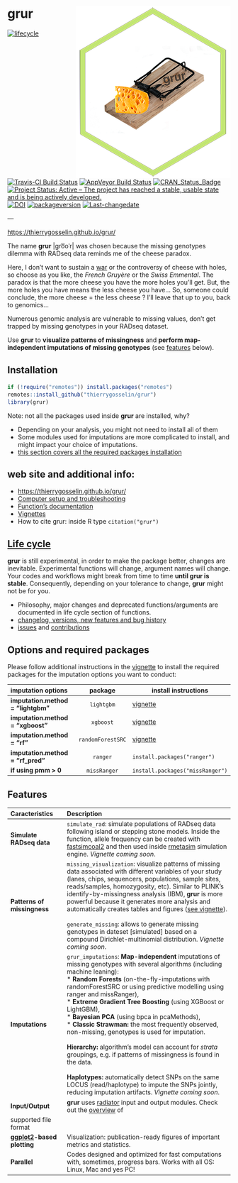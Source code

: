 <!-- README.md is generated from README.Rmd. Please edit that file -->

grur <img src="docs/logo.png" align="right" alt="" />
=====================================================

<!-- badges: start -->

[![lifecycle](https://img.shields.io/badge/lifecycle-experimental-orange.svg)](https://tidyverse.org/lifecycle/#experimental)
[![Travis-CI Build
Status](https://travis-ci.org/thierrygosselin/grur.svg?branch=master)](https://travis-ci.org/thierrygosselin/grur)
[![AppVeyor Build
Status](https://ci.appveyor.com/api/projects/status/github/thierrygosselin/grur?branch=master&svg=true)](https://ci.appveyor.com/project/thierrygosselin/grur)
[![CRAN\_Status\_Badge](http://www.r-pkg.org/badges/version/grur)](http://cran.r-project.org/package=grur)
[![Project Status: Active – The project has reached a stable, usable
state and is being actively
developed.](http://www.repostatus.org/badges/latest/active.svg)](http://www.repostatus.org/#active)
[![DOI](https://zenodo.org/badge/87596763.svg)](https://zenodo.org/badge/latestdoi/87596763)
[![packageversion](https://img.shields.io/badge/Package%20version-0.1.0-orange.svg)](commits/master)
[![Last-changedate](https://img.shields.io/badge/last%20change-2019--04--30-brightgreen.svg)](/commits/master)
<!-- badges: end --> —

<a href="https://thierrygosselin.github.io/grur/" class="uri">https://thierrygosselin.github.io/grur/</a>

The name **grur** \|ɡro͞oˈr\| was chosen because the missing genotypes
dilemma with RADseq data reminds me of the cheese paradox.

Here, I don’t want to sustain a
[war](http://www.lefigaro.fr/flash-eco/2012/12/07/97002-20121207FILWWW00487-le-gruyere-francais-doit-avoir-des-trous.php)
or the controversy of cheese with holes, so choose as you like, the
*French Gruyère* or the *Swiss Emmental*. The paradox is that the more
cheese you have the more holes you’ll get. But, the more holes you have
means the less cheese you have… So, someone could conclude, the more
cheese = the less cheese ? I’ll leave that up to you, back to genomics…

Numerous genomic analysis are vulnerable to missing values, don’t get
trapped by missing genotypes in your RADseq dataset.

Use **grur** to **visualize patterns of missingness** and **perform
map-independent imputations of missing genotypes** (see
[features](https://github.com/thierrygosselin/grur#features) below).

Installation
------------

``` r
if (!require("remotes")) install.packages("remotes")
remotes::install_github("thierrygosselin/grur")
library(grur)
```

Note: not all the packages used inside **grur** are installed, why?

-   Depending on your analysis, you might not need to install all of
    them
-   Some modules used for imputations are more complicated to install,
    and might impact your choice of imputations.
-   [this section covers all the required packages
    installation](https://thierrygosselin.github.io/grur/index.html#options-and-required-packages)

web site and additional info:
-----------------------------

-   <https://thierrygosselin.github.io/grur/>
-   [Computer setup and
    troubleshooting](http://thierrygosselin.github.io/grur/articles/rad_genomics_computer_setup.html)
-   [Function’s
    documentation](http://thierrygosselin.github.io/grur/reference/index.html)
-   [Vignettes](http://thierrygosselin.github.io/grur/articles/index.html)
-   How to cite grur: inside R type `citation("grur")`

[Life cycle](https://thierrygosselin.github.io/radiator/articles/life_cycle.html)
---------------------------------------------------------------------------------

**grur** is still experimental, in order to make the package better,
changes are inevitable. Experimental functions will change, argument
names will change. Your codes and workflows might break from time to
time **until grur is stable**. Consequently, depending on your tolerance
to change, **grur** might not be for you.

-   Philosophy, major changes and deprecated functions/arguments are
    documented in life cycle section of functions.
-   [changelog, versions, new features and bug
    history](https://thierrygosselin.github.io/grur/news/index.html)
-   [issues](https://github.com/thierrygosselin/grur/issues/new/choose)
    and
    [contributions](https://github.com/thierrygosselin/grur/issues/new/choose)

Options and required packages
-----------------------------

Please follow additional instructions in the
[vignette](http://thierrygosselin.github.io/grur/articles/rad_genomics_computer_setup.html)
to install the required packages for the imputation options you want to
conduct:

| imputation options                 |      package      | install instructions                                                                        |
|:-----------------------------------|:-----------------:|---------------------------------------------------------------------------------------------|
| **imputation.method = “lightgbm”** |     `lightgbm`    | [vignette](http://thierrygosselin.github.io/grur/articles/rad_genomics_computer_setup.html) |
| **imputation.method = “xgboost”**  |     `xgboost`     | [vignette](http://thierrygosselin.github.io/grur/articles/rad_genomics_computer_setup.html) |
| **imputation.method = “rf”**       | `randomForestSRC` | [vignette](http://thierrygosselin.github.io/grur/articles/rad_genomics_computer_setup.html) |
| **imputation.method = “rf\_pred”** |      `ranger`     | `install.packages("ranger")`                                                                |
| **if using pmm \> 0**              |    `missRanger`   | `install.packages("missRanger")`                                                            |

Features
--------

<table>
<colgroup>
<col style="width: 25%" />
<col style="width: 74%" />
</colgroup>
<thead>
<tr class="header">
<th style="text-align: left;">Caracteristics</th>
<th style="text-align: left;">Description</th>
</tr>
</thead>
<tbody>
<tr class="odd">
<td style="text-align: left;"><strong>Simulate RADseq data</strong></td>
<td style="text-align: left;"><code>simulate_rad</code>: simulate populations of RADseq data following island or stepping stone models. Inside the function, allele frequency can be created with <a href="http://cmpg.unibe.ch/software/fastsimcoal2/">fastsimcoal2</a> and then used inside <a href="https://github.com/stranda/rmetasim">rmetasim</a> simulation engine. <em>Vignette coming soon</em>.</td>
</tr>
<tr class="even">
<td style="text-align: left;"><strong>Patterns of missingness</strong></td>
<td style="text-align: left;"><code>missing_visualization</code>: visualize patterns of missing data associated with different variables of your study (lanes, chips, sequencers, populations, sample sites, reads/samples, homozygosity, etc). Similar to PLINK’s identify-by-missingness analysis (IBM), <strong>grur</strong> is more powerful because it generates more analysis and automatically creates tables and figures (<a href="https://thierrygosselin.github.io/grur/articles/vignette_missing_data_analysis.html">see vignette</a>). <br><br><code>generate_missing</code>: allows to generate missing genotypes in dateset [simulated] based on a compound Dirichlet-multinomial distribution. <em>Vignette coming soon</em>.</td>
</tr>
<tr class="odd">
<td style="text-align: left;"><strong>Imputations</strong></td>
<td style="text-align: left;"><code>grur_imputations</code>: <strong>Map-independent</strong> imputations of missing genotypes with several algorithms (including machine leaning):<br> * <strong>Random Forests</strong> (on-the-fly-imputations with randomForestSRC or using predictive modelling using ranger and missRanger),<br>* <strong>Extreme Gradient Tree Boosting</strong> (using XGBoost or LightGBM),<br>* <strong>Bayesian PCA</strong> (using bpca in pcaMethods),<br>* <strong>Classic Strawman: </strong> the most frequently observed, non-missing, genotypes is used for imputation.<br><br><strong>Hierarchy: </strong> algorithm’s model can account for <em>strata</em> groupings, e.g. if patterns of missingness is found in the data.<br><br><strong>Haplotypes: </strong> automatically detect SNPs on the same LOCUS (read/haplotype) to impute the SNPs jointly, reducing imputation artifacts. <em>Vignette coming soon</em>.</td>
</tr>
<tr class="even">
<td style="text-align: left;"><strong>Input/Output</strong></td>
<td style="text-align: left;"><strong>grur</strong> uses <a href="https://thierrygosselin.github.io/radiator/index.html">radiator</a> input and output modules. Check out the <a href="https://thierrygosselin.github.io/radiator/articles/get_started.html#overview">overview</a> of</td>
</tr>
<tr class="odd">
<td style="text-align: left;">supported file format</td>
<td style="text-align: left;"></td>
</tr>
<tr class="even">
<td style="text-align: left;"><strong><a href="http://ggplot2.org">ggplot2</a>-based plotting</strong></td>
<td style="text-align: left;">Visualization: publication-ready figures of important metrics and statistics.</td>
</tr>
<tr class="odd">
<td style="text-align: left;"><strong>Parallel</strong></td>
<td style="text-align: left;">Codes designed and optimized for fast computations with, sometimes, progress bars. Works with all OS: Linux, Mac and yes PC!</td>
</tr>
</tbody>
</table>

